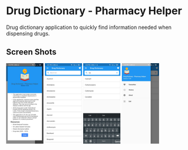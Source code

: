 # Drug Dictionary - Pharmacy Helper

Drug dictionary application to quickly find information needed when dispensing drugs.

## Screen Shots

<p float="left">
  <img src="screenshots/about.jpeg" width="20%" />
  <img src="screenshots/main_screen.jpeg" width="20%" /> 
  <img src="screenshots/search.jpeg" width="20%" />
  <img src="screenshots/drawer.jpeg" width="20%" />
</p>
